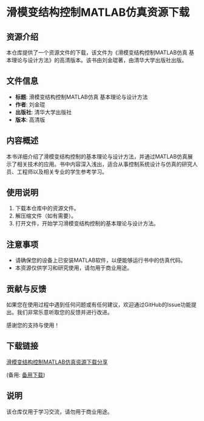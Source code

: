 # 滑模变结构控制MATLAB仿真资源下载

## 资源介绍

本仓库提供了一个资源文件的下载，该文件为《滑模变结构控制MATLAB仿真 基本理论与设计方法》的高清版本。该书由刘金琨著，由清华大学出版社出版。

## 文件信息

- **标题**: 滑模变结构控制MATLAB仿真 基本理论与设计方法
- **作者**: 刘金琨
- **出版社**: 清华大学出版社
- **版本**: 高清版

## 内容概述

本书详细介绍了滑模变结构控制的基本理论与设计方法，并通过MATLAB仿真展示了相关技术的应用。书中内容深入浅出，适合从事控制系统设计与仿真的研究人员、工程师以及相关专业的学生参考学习。

## 使用说明

1. 下载本仓库中的资源文件。
2. 解压缩文件（如有需要）。
3. 打开文件，开始学习滑模变结构控制的基本理论与设计方法。

## 注意事项

- 请确保您的设备上已安装MATLAB软件，以便能够运行书中的仿真代码。
- 本资源仅供学习和研究使用，请勿用于商业用途。

## 贡献与反馈

如果您在使用过程中遇到任何问题或有任何建议，欢迎通过GitHub的Issue功能提出。我们非常乐意听取您的反馈并进行改进。

感谢您的支持与使用！

## 下载链接
[滑模变结构控制MATLAB仿真资源下载分享](https://pan.quark.cn/s/800bed500b16) 

(备用: [备用下载](https://pan.baidu.com/s/1YuvFBmoNtXa_4kpo0UVOsw?pwd=1234))

## 说明

该仓库仅用于学习交流，请勿用于商业用途。
